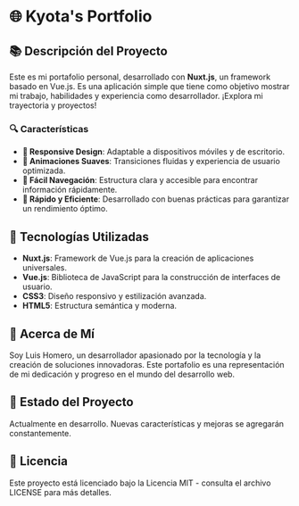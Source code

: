# 🌐 Kyota's Portfolio

## 📚 Descripción del Proyecto

Este es mi portafolio personal, desarrollado con **Nuxt.js**, un framework basado en Vue.js. Es una aplicación simple que tiene como objetivo mostrar mi trabajo, habilidades y experiencia como desarrollador. ¡Explora mi trayectoria y proyectos!

### 🔍 Características

- **📱 Responsive Design**: Adaptable a dispositivos móviles y de escritorio.
- **🌟 Animaciones Suaves**: Transiciones fluidas y experiencia de usuario optimizada.
- **🔗 Fácil Navegación**: Estructura clara y accesible para encontrar información rápidamente.
- **🚀 Rápido y Eficiente**: Desarrollado con buenas prácticas para garantizar un rendimiento óptimo.

## 🚀 Tecnologías Utilizadas

- **Nuxt.js**: Framework de Vue.js para la creación de aplicaciones universales.
- **Vue.js**: Biblioteca de JavaScript para la construcción de interfaces de usuario.
- **CSS3**: Diseño responsivo y estilización avanzada.
- **HTML5**: Estructura semántica y moderna.

## 👤 Acerca de Mí

Soy Luis Homero, un desarrollador apasionado por la tecnología y la creación de soluciones innovadoras. Este portafolio es una representación de mi dedicación y progreso en el mundo del desarrollo web.

## 🚧 Estado del Proyecto

Actualmente en desarrollo. Nuevas características y mejoras se agregarán constantemente.

## 📄 Licencia

Este proyecto está licenciado bajo la Licencia MIT - consulta el archivo LICENSE para más detalles.
